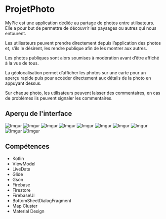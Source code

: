 # ProjetPhoto
MyPic est une application dédiée au partage de photos entre utilisateurs. Elle a pour but de permettre de découvrir les paysages ou autres qui nous entourent.

Les utilisateurs peuvent prendre directement depuis l’application des photos et, s’ils le désirent, les rendre publique afin de les montrer aux autres. 

Les photos publiques sont alors soumises à modération avant d’être affiché à la vue de tous.

La géolocalisation permet d’afficher les photos sur une carte pour un aperçu rapide puis pour accéder directement aux détails de la photo en appuyant dessus.

Sur chaque photo, les utilisateurs peuvent laisser des commentaires, en cas de problèmes ils peuvent signaler les commentaires.

## Aperçu de l'interface

![Imgur](https://imgur.com/jVkVbGA.png)
![Imgur](https://imgur.com/iPU9i0x.png)
![Imgur](https://imgur.com/i8JlFMh.png)
![Imgur](https://imgur.com/xE12oTv.png)
![Imgur](https://imgur.com/F255FDv.png)
![Imgur](https://imgur.com/VC1AOgT.png)
![Imgur](https://imgur.com/2UPHOIz.png)
![Imgur](https://imgur.com/i3M7YIv.png)
![Imgur](https://imgur.com/O0bE1vG.png)
![Imgur](https://imgur.com/5nHldMw.png)

## Compétences

* Kotlin
* ViewModel
* LiveData
* Glide
* Gson
* Firebase
* Firestore
* FirebaseUI
* BottomSheetDialogFragment
* Map Cluster
* Material Design
